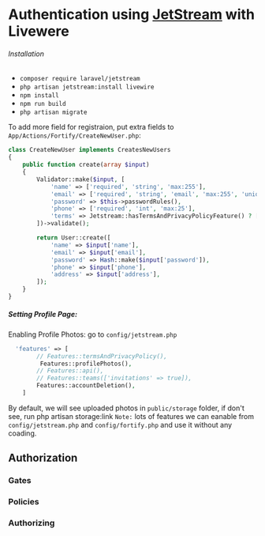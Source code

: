 # Authentication using [JetStream](https://jetstream.laravel.com/2.x/introduction.html) with Livewere
###### Installation
- `composer require laravel/jetstream`
- `php artisan jetstream:install livewire`
- `npm install`
- `npm run build`
- `php artisan migrate`

To add more field for registraion, put extra fields to `App/Actions/Fortify/CreateNewUser.php`: 
```php
class CreateNewUser implements CreatesNewUsers
{
    public function create(array $input)
    {
        Validator::make($input, [
            'name' => ['required', 'string', 'max:255'],
            'email' => ['required', 'string', 'email', 'max:255', 'unique:users'],
            'password' => $this->passwordRules(),
            'phone' => ['required', 'int', 'max:25'],
            'terms' => Jetstream::hasTermsAndPrivacyPolicyFeature() ? ['accepted', 'required'] : '',
        ])->validate();

        return User::create([
            'name' => $input['name'],
            'email' => $input['email'],
            'password' => Hash::make($input['password']),
            'phone' => $input['phone'],
            'address' => $input['address'],
        ]);
    }
}
```
##### Setting Profile Page:
Enabling Profile Photos: go to `config/jetstream.php`
```php
  'features' => [
        // Features::termsAndPrivacyPolicy(),
         Features::profilePhotos(),
        // Features::api(),
        // Features::teams(['invitations' => true]),
        Features::accountDeletion(),
    ]
```
By default, we will see uploaded photos in `public/storage` folder, if don't see, run php artisan storage:link
`Note:` lots of features we can eanable from `config/jetstream.php` and `config/fortify.php` and use it without any coading.






## Authorization

### Gates



### Policies

### Authorizing